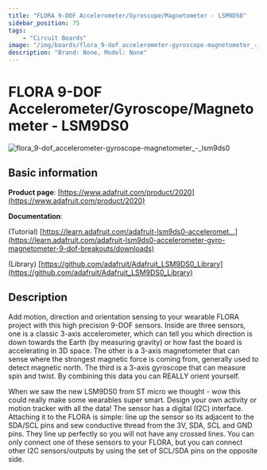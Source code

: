 ```yaml
---
title: "FLORA 9-DOF Accelerometer/Gyroscope/Magnetometer - LSM9DS0"
sidebar_position: 75
tags:
    - "Circuit Boards"
image: "/img/boards/flora_9-dof_accelerometer-gyroscope-magnetometer_-_lsm9ds0.png"
description: "Brand: None, Model: None"
---
```

# FLORA 9-DOF Accelerometer/Gyroscope/Magnetometer - LSM9DS0

![flora_9-dof_accelerometer-gyroscope-magnetometer_-_lsm9ds0](/img/boards/flora_9-dof_accelerometer-gyroscope-magnetometer_-_lsm9ds0.png)

## Basic information

**Product page**: [https://www.adafruit.com/product/2020](https://www.adafruit.com/product/2020)

**Documentation**: 

\(Tutorial\) [https://learn.adafruit.com/adafruit-lsm9ds0-acceleromet...](https://learn.adafruit.com/adafruit-lsm9ds0-accelerometer-gyro-magnetometer-9-dof-breakouts/downloads)

\(Library\) [https://github.com/adafruit/Adafruit_LSM9DS0_Library](https://github.com/adafruit/Adafruit_LSM9DS0_Library)

## Description

Add motion, direction and orientation sensing to your wearable FLORA project with this high precision 9\-DOF sensors\. Inside are three sensors, one is a classic 3\-axis accelerometer, which can tell you which direction is down towards the Earth \(by measuring gravity\) or how fast the board is accelerating in 3D space\. The other is a 3\-axis magnetometer that can sense where the strongest magnetic force is coming from, generally used to detect magnetic north\. The third is a 3\-axis gyroscope that can measure spin and twist\. By combining this data you can REALLY orient yourself\.

 

 When we saw the new LSM9DS0 from ST micro we thought \- wow this could really make some wearables super smart\. Design your own activity or motion tracker with all the data\! The sensor has a digital \(I2C\) interface\. Attaching it to the FLORA is simple: line up the sensor so its adjacent to the SDA/SCL pins and sew conductive thread from the 3V, SDA, SCL and GND pins\. They line up perfectly so you will not have any crossed lines\. You can only connect one of these sensors to your FLORA, but you can connect other I2C sensors/outputs by using the set of SCL/SDA pins on the opposite side\.

